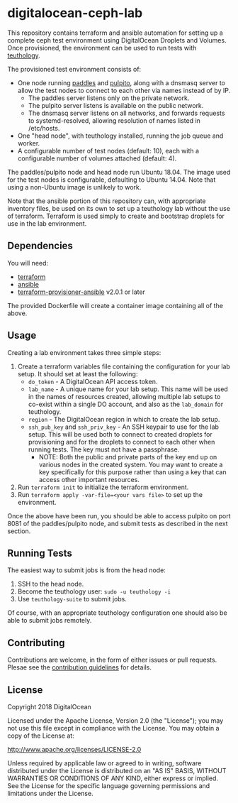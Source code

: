 # digitalocean-ceph-lab

This repository contains terraform and ansible automation for setting up a
complete ceph test environment using DigitalOcean Droplets and Volumes. Once
provisioned, the environment can be used to run tests
with [teuthology](https://github.com/ceph/teuthology).

The provisioned test environment consists of:

* One node running [paddles](https://github.com/ceph/paddles)
  and [pulpito](https://github.com/ceph/pulpito), along with a dnsmasq server to
  allow the test nodes to connect to each other via names instead of by IP.
    - The paddles server listens only on the private network.
    - The pulpito server listens is available on the public network.
    - The dnsmasq server listens on all networks, and forwards requests to
      systemd-resolved, allowing resolution of names listed in /etc/hosts.
* One "head node", with teuthology installed, running the job queue and worker.
* A configurable number of test nodes (default: 10), each with a configurable
  number of volumes attached (default: 4).

The paddles/pulpito node and head node run Ubuntu 18.04. The image used for the
test nodes is configurable, defaulting to Ubuntu 14.04. Note that using a
non-Ubuntu image is unlikely to work.

Note that the ansible portion of this repository can, with appropriate inventory
files, be used on its own to set up a teuthology lab without the use of
terraform. Terraform is used simply to create and bootstrap droplets for use in
the lab environment.

## Dependencies

You will need:
* [terraform](https://www.terraform.io/)
* [ansible](https://www.ansible.com/)
* [terraform-provisioner-ansible](https://github.com/radekg/terraform-provisioner-ansible) v2.0.1 or later

The provided Dockerfile will create a container image containing all of the
above.

## Usage

Creating a lab environment takes three simple steps:

1. Create a terraform variables file containing the configuration for your lab
   setup. It should set at least the following:
    * `do_token` - A DigitalOcean API access token.
    * `lab_name` - A unique name for your lab setup. This name will be used in
      the names of resources created, allowing multiple lab setups to co-exist
      within a single DO account, and also as the `lab_domain` for teuthology.
    * `region` - The DigitalOcean region in which to create the lab setup.
    * `ssh_pub_key` and `ssh_priv_key` - An SSH keypair to use for the lab
      setup. This will be used both to connect to created droplets for
      provisioning and for the droplets to connect to each other when running
      tests. The key must not have a passphrase.
        - NOTE: Both the public and private parts of the key end up on various
          nodes in the created system. You may want to create a key specifically
          for this purpose rather than using a key that can access other
          important resources.
2. Run `terraform init` to initialize the terraform environment.
3. Run `terraform apply -var-file=<your vars file>` to set up the environment.

Once the above have been run, you should be able to access pulpito on port 8081
of the paddles/pulpito node, and submit tests as described in the next section.

## Running Tests

The easiest way to submit jobs is from the head node:

1. SSH to the head node.
2. Become the teuthology user: `sudo -u teuthology -i`
3. Use `teuthology-suite` to submit jobs.

Of course, with an appropriate teuthology configuration one should also be able
to submit jobs remotely.

## Contributing

Contributions are welcome, in the form of either issues or pull requests. Plesae
see the [contribution guidelines](CONTRIBUTING.md) for details.

## License

Copyright 2018 DigitalOcean

Licensed under the Apache License, Version 2.0 (the "License");
you may not use this file except in compliance with the License.
You may obtain a copy of the License at:

http://www.apache.org/licenses/LICENSE-2.0

Unless required by applicable law or agreed to in writing, software
distributed under the License is distributed on an "AS IS" BASIS,
WITHOUT WARRANTIES OR CONDITIONS OF ANY KIND, either express or implied.
See the License for the specific language governing permissions and
limitations under the License.
